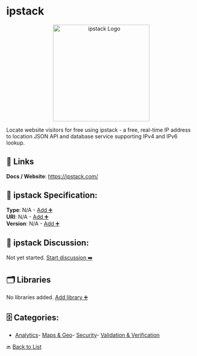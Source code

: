 # ipstack
<p align="center">
    <img width="256" src="https://raw.githubusercontent.com/apis-list/apis-list/main/apis/ipstack/logo_256x256.png" alt="ipstack Logo"/>
</p>
Locate website visitors for free using ipstack - a free, real-time IP address to location JSON API and database service supporting IPv4 and IPv6 lookup.

##  🔗 Links
**Docs / Website**: https://ipstack.com/

## 🧬 ipstack Specification:
**Type**: N/A - [Add ➕](https://github.com/apis-list/apis-list/edit/main/apis.yaml#L23347)  
**URI**: N/A - [Add ➕](https://github.com/apis-list/apis-list/edit/main/apis.yaml#L23347)  
**Version**: N/A - [Add ➕](https://github.com/apis-list/apis-list/edit/main/apis.yaml#L23347)

## 💬 ipstack Discussion:
Not yet started. [Start discussion ➡️](https://github.com/apis-list/apis-list/discussions/new)

## 🗂️ Libraries

No libraries added. [Add library ➕](https://github.com/apis-list/apis-list/edit/main/apis.yaml#L23347)    


## 🗄️ Categories:
- [Analytics](https://github.com/apis-list/apis-list#analytics-)- [Maps & Geo](https://github.com/apis-list/apis-list#maps--geo-)- [Security](https://github.com/apis-list/apis-list#security-)- [Validation & Verification](https://github.com/apis-list/apis-list#validation--verification-)

🔙  [Back to List](https://github.com/apis-list/apis-list)
